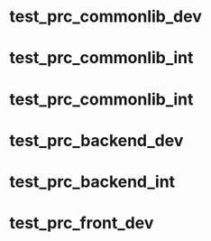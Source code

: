 # test_prc_commonlib_dev
# test_prc_commonlib_int
# test_prc_commonlib_int
# test_prc_backend_dev
# test_prc_backend_int
# test_prc_front_dev

